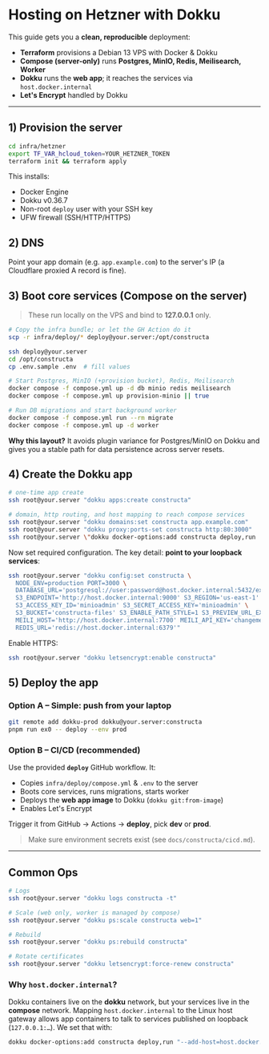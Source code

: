 # Hosting on Hetzner with Dokku

This guide gets you a **clean, reproducible** deployment:

- **Terraform** provisions a Debian 13 VPS with Docker & Dokku
- **Compose (server-only)** runs **Postgres, MinIO, Redis, Meilisearch, Worker**
- **Dokku** runs the **web app**; it reaches the services via `host.docker.internal`
- **Let's Encrypt** handled by Dokku

---

## 1) Provision the server

```bash
cd infra/hetzner
export TF_VAR_hcloud_token=YOUR_HETZNER_TOKEN
terraform init && terraform apply
````

This installs:

* Docker Engine
* Dokku v0.36.7
* Non-root `deploy` user with your SSH key
* UFW firewall (SSH/HTTP/HTTPS)

## 2) DNS

Point your app domain (e.g. `app.example.com`) to the server's IP (a Cloudflare proxied A record is fine).

## 3) Boot core services (Compose on the server)

> These run locally on the VPS and bind to **127.0.0.1** only.

```bash
# Copy the infra bundle; or let the GH Action do it
scp -r infra/deploy/* deploy@your.server:/opt/constructa

ssh deploy@your.server
cd /opt/constructa
cp .env.sample .env  # fill values

# Start Postgres, MinIO (+provision bucket), Redis, Meilisearch
docker compose -f compose.yml up -d db minio redis meilisearch
docker compose -f compose.yml up provision-minio || true

# Run DB migrations and start background worker
docker compose -f compose.yml run --rm migrate
docker compose -f compose.yml up -d worker
```

**Why this layout?** It avoids plugin variance for Postgres/MinIO on Dokku and gives you a stable path for data persistence across server resets.

## 4) Create the Dokku app

```bash
# one-time app create
ssh root@your.server "dokku apps:create constructa"

# domain, http routing, and host mapping to reach compose services
ssh root@your.server "dokku domains:set constructa app.example.com"
ssh root@your.server "dokku proxy:ports-set constructa http:80:3000"
ssh root@your.server \"dokku docker-options:add constructa deploy,run '--add-host=host.docker.internal:host-gateway'\"
```

Now set required configuration. The key detail: **point to your loopback services**:

```bash
ssh root@your.server "dokku config:set constructa \
  NODE_ENV=production PORT=3000 \
  DATABASE_URL='postgresql://user:password@host.docker.internal:5432/ex0' \
  S3_ENDPOINT='http://host.docker.internal:9000' S3_REGION='us-east-1' \
  S3_ACCESS_KEY_ID='minioadmin' S3_SECRET_ACCESS_KEY='minioadmin' \
  S3_BUCKET='constructa-files' S3_ENABLE_PATH_STYLE=1 S3_PREVIEW_URL_EXPIRE_IN=7200 \
  MEILI_HOST='http://host.docker.internal:7700' MEILI_API_KEY='changeme-master-key' \
  REDIS_URL='redis://host.docker.internal:6379'"
```

Enable HTTPS:

```bash
ssh root@your.server "dokku letsencrypt:enable constructa"
```

## 5) Deploy the app

### Option A – Simple: push from your laptop

```bash
git remote add dokku-prod dokku@your.server:constructa
pnpm run ex0 -- deploy --env prod
```

### Option B – CI/CD (recommended)

Use the provided **`deploy`** GitHub workflow. It:

* Copies `infra/deploy/compose.yml` & `.env` to the server
* Boots core services, runs migrations, starts worker
* Deploys the **web app image** to Dokku (`dokku git:from-image`)
* Enables Let's Encrypt

Trigger it from GitHub → Actions → **deploy**, pick **dev** or **prod**.

> Make sure environment secrets exist (see `docs/constructa/cicd.md`).

---

## Common Ops

```bash
# Logs
ssh root@your.server "dokku logs constructa -t"

# Scale (web only, worker is managed by compose)
ssh root@your.server "dokku ps:scale constructa web=1"

# Rebuild
ssh root@your.server "dokku ps:rebuild constructa"

# Rotate certificates
ssh root@your.server "dokku letsencrypt:force-renew constructa"
```

### Why `host.docker.internal`?

Dokku containers live on the **dokku** network, but your services live in the **compose** network. Mapping `host.docker.internal` to the Linux host gateway allows app containers to talk to services published on loopback (`127.0.0.1:…`). We set that with:

```bash
dokku docker-options:add constructa deploy,run "--add-host=host.docker.internal:host-gateway"
```